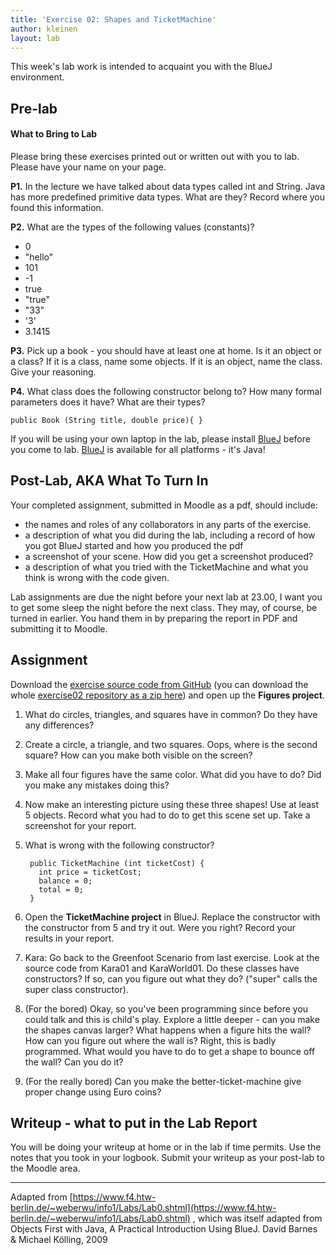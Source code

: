```yaml
---
title: 'Exercise 02: Shapes and TicketMachine'
author: kleinen
layout: lab
---
```


This week's lab work is intended to acquaint you with the BlueJ environment.

## Pre-lab

#### What to Bring to Lab

Please bring these exercises printed out or written out with you to lab. Please have your name on your page.

**P1.** In the lecture we have talked about data types called int and String. Java has more predefined primitive data types. What are they? Record where you found this information.

**P2.** What are the types of the following values (constants)?

  - 0
  - "hello"
  - 101
  - -1
  - true
  - "true"
  - "33"
  - '3'
  - 3.1415

**P3.** Pick up a book - you should have at least one at home. Is it an object or a class? If it is a class, name some objects. If it is an object, name the class. Give your reasoning.

**P4.** What class does the following constructor belong to? How many formal parameters does it have? What are their types?

    public Book (String title, double price){ }

If you will be using your own laptop in the lab, please install [BlueJ](https://www.bluej.org/) before you come to lab. [BlueJ](https://www.bluej.org/) is available for all platforms - it's Java!

## Post-Lab, AKA What To Turn In

Your completed assignment, submitted in Moodle as a pdf,
should include:

* the names and roles of any collaborators in any parts of the exercise.
* a description of what you did during the lab, including a record of how you got BlueJ started and how you produced the pdf
* a screenshot of your scene. How did you get a screenshot produced?
* a description of what you tried with the TicketMachine and what you think is wrong with the code given.


Lab assignments are due the night before your next lab at 23.00, I want you to get some sleep the night before the next class. They may, of course, be turned in earlier. You hand them in by preparing the report in PDF and submitting it to Moodle.

## Assignment

Download the [exercise source code from GitHub][1] (you can download the whole [exercise02 repository as a zip here][2]) and open up the **Figures project**.

1. What do circles, triangles, and squares have in common? Do they have any differences?

2. Create a circle, a triangle, and two squares. Oops, where is the second square? How can you make both visible on the screen?

3. Make all four figures have the same color. What did you have to do? Did you make any mistakes doing this?
4. Now make an interesting picture using these three shapes! Use at least 5 objects. Record what you had to do to get this scene set up. Take a screenshot for your report.
5. What is wrong with the following constructor?

        public TicketMachine (int ticketCost) {
          int price = ticketCost;
          balance = 0;
          total = 0;
        }

6. Open the **TicketMachine project** in BlueJ. Replace the constructor with the constructor from 5 and try it out. Were you right? Record your results in your report.
7. Kara: Go back to the Greenfoot Scenario from last exercise. Look at the source code from Kara01 and KaraWorld01. Do these classes have constructors? If so, can you figure out what they do? ("super" calls the super class constructor).
8. (For the bored) Okay, so you've been programming since before you could talk and this is child's play. Explore a little deeper - can you make the shapes canvas larger? What happens when a figure hits the wall? How can you figure out where the wall is? Right, this is badly programmed. What would you have to do to get a shape to bounce off the wall? Can you do it?
9. (For the really bored) Can you make the better-ticket-machine give proper change using Euro coins?

## Writeup - what to put in the Lab Report

You will be doing your writeup at home or in the lab if time permits. Use the notes that you took in your logbook. Submit your writeup as your post-lab to the Moodle area.




* * *

Adapted from [https://www.f4.htw-berlin.de/~weberwu/info1/Labs/Lab0.shtml](https://www.f4.htw-berlin.de/~weberwu/info1/Labs/Lab0.shtml) , which was itself adapted from Objects First with Java, A Practical Introduction Using BlueJ. David Barnes & Michael K&ouml;lling, 2009

[1]: https://github.com/htw-imi-info1/exercise02-ws2016
[2]: https://github.com/htw-imi-info1/exercise02-ws2016/zipball/master
